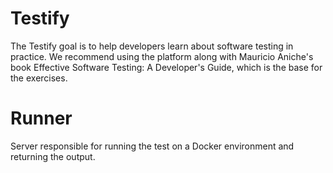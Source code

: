 # Testify

The Testify goal is to help developers learn about software testing in practice. We recommend using the platform along with Mauricio Aniche's book Effective Software Testing: A Developer's Guide, which is the base for the exercises.

# Runner

Server responsible for running the test on a Docker environment and returning the output.
